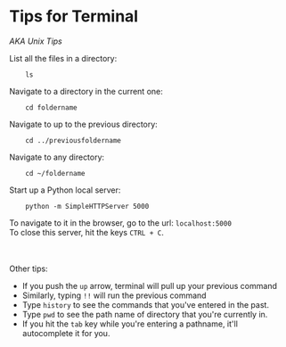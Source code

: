 
# Tips for Terminal 

*AKA Unix Tips*


List all the files in a directory:
		
		ls
		
	
Navigate to a directory in the current one:

		cd foldername
		

Navigate to up to the previous directory:

		cd ../previousfoldername
		

Navigate to any directory:

		cd ~/foldername
		

Start up a Python local server:   
  

		python -m SimpleHTTPServer 5000 

To navigate to it in the browser, go to the url: `localhost:5000`		
To close this server, hit the keys `CTRL + C`.  	

</br></br>Other tips: 

- If you push the `up` arrow, terminal will pull up your previous command
- Similarly, typing `!!` will run the previous command
- Type `history` to see the commands that you've entered in the past. 
- Type `pwd` to see the path name of directory that you're currently in. 
- If you hit the `tab` key while you're entering a pathname, it'll autocomplete it for you.
